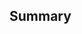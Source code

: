 <!--
  Thanks for submitting a pull request!
  We appreciate you spending the time to work on these changes. Please provide enough information so that I can review your pull request.
-->

## Summary

<!-- Explain the **motivation** for making this change. What existing problem does the pull request solve? -->
